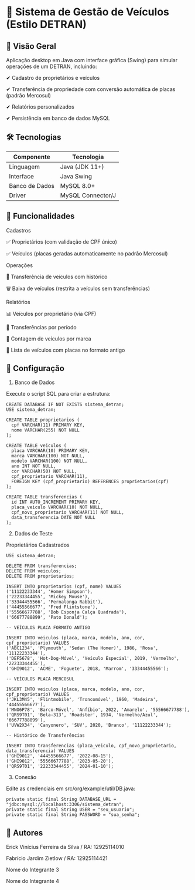 # 🚗 Sistema de Gestão de Veículos (Estilo DETRAN)
## 📌 Visão Geral
Aplicação desktop em Java com interface gráfica (Swing) para simular operações de um DETRAN, incluindo:

✔ Cadastro de proprietários e veículos

✔ Transferência de propriedade com conversão automática de placas (padrão Mercosul)

✔ Relatórios personalizados

✔ Persistência em banco de dados MySQL

## 🛠️ Tecnologias
<table>
  <thead>
    <tr>
      <th>Componente</th>
      <th>Tecnologia</th>
    </tr>
  </thead>
  <tbody>
    <tr>
      <td>Linguagem </td>
      <td>Java (JDK 11+)</td>
    </tr>
    <tr>
      <td>Interface</td>
      <td>Java Swing</td>
    </tr>
      <tr>
      <td>Banco de Dados</td>
      <td>MySQL 8.0+</td>
    </tr>
      <tr>
      <td>Driver</td>
      <td>MySQL Connector/J</td>
    </tr>
  </tbody>
</table>

## 🎯 Funcionalidades
Cadastros


✅ Proprietários (com validação de CPF único)

✅ Veículos (placas geradas automaticamente no padrão Mercosul)

Operações


🔄 Transferência de veículos com histórico

🗑️ Baixa de veículos (restrita a veículos sem transferências)

Relatórios


📊 Veículos por proprietário (via CPF)

📅 Transferências por período

🚙 Contagem de veículos por marca

🔄 Lista de veículos com placas no formato antigo

## 🚀 Configuração
1. Banco de Dados
   
Execute o script SQL para criar a estrutura:

```
CREATE DATABASE IF NOT EXISTS sistema_detran;  
USE sistema_detran;  

CREATE TABLE proprietarios (  
  cpf VARCHAR(11) PRIMARY KEY,  
  nome VARCHAR(255) NOT NULL  
);  

CREATE TABLE veiculos (  
  placa VARCHAR(10) PRIMARY KEY,  
  marca VARCHAR(100) NOT NULL,  
  modelo VARCHAR(100) NOT NULL,  
  ano INT NOT NULL,  
  cor VARCHAR(50) NOT NULL,  
  cpf_proprietario VARCHAR(11),  
  FOREIGN KEY (cpf_proprietario) REFERENCES proprietarios(cpf)  
);  

CREATE TABLE transferencias (  
  id INT AUTO_INCREMENT PRIMARY KEY,  
  placa_veiculo VARCHAR(10) NOT NULL,  
  cpf_novo_proprietario VARCHAR(11) NOT NULL,  
  data_transferencia DATE NOT NULL
);
```

2. Dados de Teste
   
Proprietários Cadastrados

```
USE sistema_detran;

DELETE FROM transferencias;
DELETE FROM veiculos;
DELETE FROM proprietarios;

INSERT INTO proprietarios (cpf, nome) VALUES
('11122233344', 'Homer Simpson'),
('22233344455', 'Mickey Mouse'),
('33344455566', 'Pernalonga Rabbit'),
('44455566677', 'Fred Flintstone'),
('55566677788', 'Bob Esponja Calça Quadrada'),
('66677788899', 'Pato Donald');

-- VEÍCULOS PLACA FORMATO ANTIGO

INSERT INTO veiculos (placa, marca, modelo, ano, cor, cpf_proprietario) VALUES
('ABC1234', 'Plymouth', 'Sedan (The Homer)', 1986, 'Rosa', '11122233344'),
('DEF5678', 'Hot-Dog-Móvel', 'Veículo Especial', 2019, 'Vermelho', '22233344455'),
('GHI9012', 'ACME', 'Foguete', 2018, 'Marrom', '33344455566');

-- VEÍCULOS PLACA MERCOSUL

INSERT INTO veiculos (placa, marca, modelo, ano, cor, cpf_proprietario) VALUES
('JKL3M45', 'Flintmobile', 'Troncomóvel', 1960, 'Madeira', '44455566677'),
('MNO6P78', 'Barco-Móvel', 'Anfíbio', 2022, 'Amarelo', '55566677788'),
('QRS9T01', 'Bela-313', 'Roadster', 1934, 'Vermelho/Azul', '66677788899'),
('UVW2X34', 'Canyonero', 'SUV', 2020, 'Branco', '11122233344');

-- Histórico de Transferências

INSERT INTO transferencias (placa_veiculo, cpf_novo_proprietario, data_transferencia) VALUES
('GHI9012', '44455566677', '2022-08-15'),
('GHI9012', '55566677788', '2023-05-20'),
('QRS9T01', '22233344455', '2024-01-10');
```

3. Conexão
   
Edite as credenciais em src/org/example/util/DB.java:

```
private static final String DATABASE_URL = "jdbc:mysql://localhost:3306/sistema_detran";  
private static final String USER = "seu_usuario";  
private static final String PASSWORD = "sua_senha";
```

## 👥 Autores

Erick Vinícius Ferreira da Silva / RA: 12925114010

Fabrício Jardim Zietlow / RA: 12925114421

Nome do Integrante 3

Nome do Integrante 4


